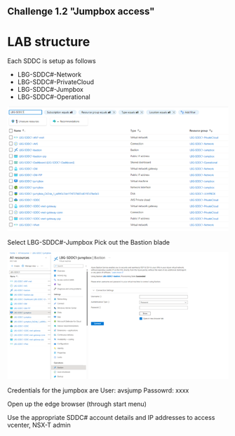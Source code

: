 Challenge 1.2
"Jumpbox access"
---


# LAB structure
Each SDDC is setup as follows
* LBG-SDDC#-Network
* LBG-SDDC#-PrivateCloud
* LBG-SDDC#-Jumpbox
* LBG-SDDC#-Operational

![images](/Images/LBGOverview1.png)

Select LBG-SDDC#-Jumpbox
Pick out the Bastion blade

![images](/Images/LBGOverview2.png)

Credentials for the jumpbox are
User: avsjump
Passowrd: xxxx

Open up the edge browser (through start menu)

Use the appropriate SDDC# account details and IP addresses to access vcenter, NSX-T admin


